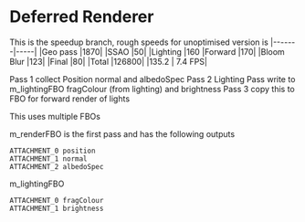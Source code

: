 # Deferred Renderer

This is the speedup branch, rough speeds for unoptimised version is
|-------|-----|
|Geo pass |1870|
|SSAO |50|
|Lighting |160
|Forward |170|
|Bloom Blur |123|
|Final |80|
|Total |126800|
|135.2 |  7.4 FPS|


Pass 1 collect Position normal and albedoSpec
Pass 2 Lighting Pass write to m_lightingFBO fragColour (from lighting) and brightness
Pass 3 copy this to FBO for forward render of lights

This uses multiple FBOs

m_renderFBO is the first pass and has the following outputs

```
ATTACHMENT_0 position
ATTACHMENT_1 normal
ATTACHMENT_2 albedoSpec

```
m_lightingFBO
```
ATTACHMENT_0 fragColour
ATTACHMENT_1 brightness
```



